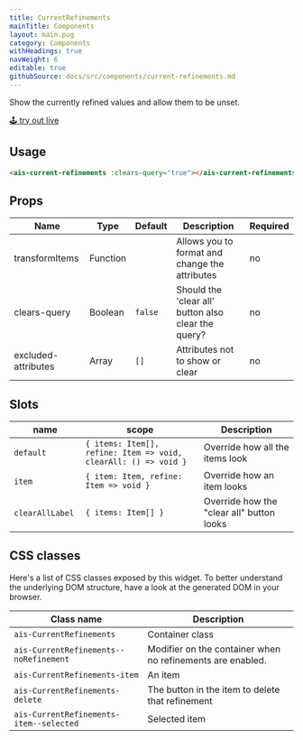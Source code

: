```yaml
---
title: CurrentRefinements
mainTitle: Components
layout: main.pug
category: Components
withHeadings: true
navWeight: 6
editable: true
githubSource: docs/src/components/current-refinements.md
---
```


Show the currently refined values and allow them to be unset.

<a class="btn btn-static-theme" href="stories/?selectedKind=CurrentRefinements">🕹 try out live</a>

## Usage

```html
<ais-current-refinements :clears-query="true"></ais-current-refinements>
```

## Props

Name | Type | Default | Description | Required
---|---|---|---|---
transformItems | Function | | Allows you to format and change the attributes | no
clears-query | Boolean | `false` | Should the 'clear all' button also clear the query? | no
excluded-attributes | Array | `[]` | Attributes not to show or clear | no

## Slots

name | scope | Description
---|---|---
`default` | `{ items: Item[], refine: Item => void, clearAll: () => void }` | Override how all the items look
`item` | `{ item: Item, refine: Item => void }` | Override how an item looks
`clearAllLabel` | `{ items: Item[] }` | Override how the "clear all" button looks

## CSS classes

Here's a list of CSS classes exposed by this widget. To better understand the underlying
DOM structure, have a look at the generated DOM in your browser.

Class name | Description
---|---
`ais-CurrentRefinements` | Container class
`ais-CurrentRefinements--noRefinement` | Modifier on the container when no refinements are enabled.
`ais-CurrentRefinements-item` | An item
`ais-CurrentRefinements-delete` | The button in the item to delete that refinement
`ais-CurrentRefinements-item--selected` | Selected item
